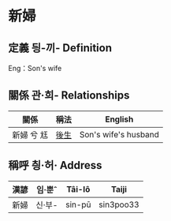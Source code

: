 # 新婦
## 定義 딍-끼- Definition




Eng：Son's wife

## 關係 관·희- Relationships

關係 | 稱法 | English
--- | --- | --- 
新婦 兮 尪 | [後生](member19.md) | Son's wife's husband


## 稱呼 칑·허· Address

漢諺 | 임·뿐ˆ | Tâi-lô | Taiji
--- | --- | --- | --- 
新婦 | 신·부- | sin-pū | sin3poo33 
